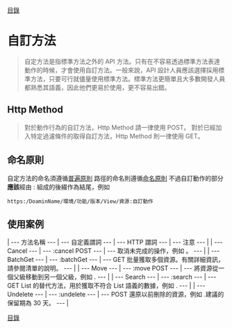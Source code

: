 [目錄](README.md "目錄")

# 自訂方法

> 自定方法是指標準方法之外的 API 方法。只有在不容易透過標準方法表達動作的時候，才會使用自訂方法。一般來說，API 設計人員應該選擇採用標準方法，只要可行就儘量使用標準方法。標準方法更簡單且大多數開發人員都熟悉其語義，因此他們更易於使用，更不容易出錯。

## Http Method

> 對於動作行為的自訂方法，Http Method 請一律使用 POST。
> 對於已經加入特定過濾條件的取得自訂方法，Http Method 則一律使用 GET。

## 命名原則

自定方法的命名須遵循[普遍原則]("General_Policy.md")
路徑的命名則遵循[命名原則]("3_Nameing_Principles.md")
不過自訂動作的部分**應該**經由 : 組成的後綴作為結尾，例如

```
https:/DoaminName/環境/功能/版本/View/資源:自訂動作
```

## 使用案例

| --- 方法名稱 --- | --- 自定義謂詞 --- | --- HTTP 謂詞 --- | --- 注意 --- |
| --- Cancel --- | --- :cancel POST --- | --- 取消未完成的操作，例如 。 --- |
| --- BatchGet --- | --- :batchGet --- | --- GET 批量獲取多個資源。有關詳細資訊，請參閱清單的說明。 --- |
| --- Move --- | --- :move POST --- | --- 將資源從一個父級移動到另一個父級，例如 . --- |
| --- Search --- | --- :search --- | --- GET List 的替代方法，用於獲取不符合 List 語義的數據，例如 . --- |
| --- Undelete --- | --- :undelete --- | --- POST 還原以前刪除的資源，例如 .建議的保留期為 30 天。 --- |

[目錄](README.md "目錄")
